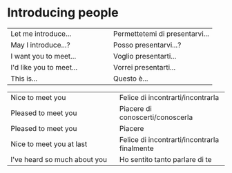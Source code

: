 # Introducing people 

<table>
<tr>
<td width="50%">Let me introduce...</td>
<td>Permettetemi di presentarvi...</td>
</tr>
<tr>
<td width="50%">May I introduce...?</td>
<td>Posso presentarvi...?</td>
</tr>
<tr>
<td width="50%">I want you to meet...</td>
<td>Voglio presentarti...</td>
</tr>
<tr>
<td width="50%">I'd like you to meet...</td>
<td>Vorrei presentarti...</td>
</tr>
<tr>
<td width="50%">This is...</td>
<td>Questo è...</td>
</tr>
</table>

<table>
<tr>
<td width="50%">Nice to meet you</td>
<td>Felice di incontrarti/incontrarla</td>
</tr>
<tr>
<td width="50%">Pleased to meet you</td>
<td>Piacere di conoscerti/conoscerla</td>
</tr>
<tr>
<td width="50%">Pleased to meet you</td>
<td>Piacere</td>
</tr>
<tr>
<td width="50%">Nice to meet you at last</td>
<td>Felice di incontrarti/incontrarla finalmente</td>
</tr>
<tr>
<td width="50%">I've heard so much about you</td>
<td>Ho sentito tanto parlare di te</td>
</tr>
</table>
